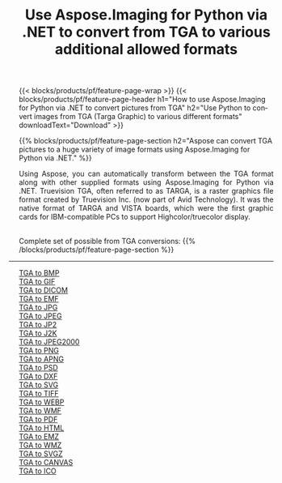 ﻿---
title: Use Aspose.Imaging for Python via .NET to convert from TGA to various additional allowed formats 
weight: 3920
url: /python-net/conversion/from/tga 
lang: en
langdirlevel: 2
locales: zh-hans,ja,it,ru,de,es,fr,nl,id,lt,pl,pt,vi,tr,ko,zh-hant,ar,hi,th,sv,cs,uk,he
description: You can quickly transform from TGA(Targa Graphic) into various formats using Aspose.Imaging for Python via .NET.
---

{{< blocks/products/pf/feature-page-wrap >}}
{{< blocks/products/pf/feature-page-header h1="How to use Aspose.Imaging for Python via .NET to convert pictures from TGA" h2="Use Python to convert images from TGA (Targa Graphic) to various different formats" downloadText="Download" >}}


{{% blocks/products/pf/feature-page-section  h2="Aspose can convert TGA pictures to a huge variety of image formats using Aspose.Imaging for Python via .NET." %}}
<p align=justify>Using Aspose, you can automatically transform between the TGA format along with other supplied formats using Aspose.Imaging for Python via .NET. Truevision TGA, often referred to as TARGA, is a raster graphics file format created by Truevision Inc. (now part of Avid Technology). It was the native format of TARGA and VISTA boards, which were the first graphic cards for IBM-compatible PCs to support Highcolor/truecolor display.</p>
<br/>
Complete set of possible from TGA conversions:
{{% /blocks/products/pf/feature-page-section %}}
<div class="container-fluid productfamilypage bg-gray">
    <div class="convertypes bg-gray agp-content section">
        <div class="container">
		<hr style="margin-left:-20px;"/>
		<div class="row other-converters">
		    <div class='col-md-2 other-converter remove-lp remove-rp'><a href="/imaging/python-net/conversion/tga-to-bmp" >TGA to BMP</a></div><div class='col-md-2 other-converter remove-lp remove-rp'><a href="/imaging/python-net/conversion/tga-to-gif" >TGA to GIF</a></div><div class='col-md-2 other-converter remove-lp remove-rp'><a href="/imaging/python-net/conversion/tga-to-dicom" >TGA to DICOM</a></div><div class='col-md-2 other-converter remove-lp remove-rp'><a href="/imaging/python-net/conversion/tga-to-emf" >TGA to EMF</a></div><div class='col-md-2 other-converter remove-lp remove-rp'><a href="/imaging/python-net/conversion/tga-to-jpg" >TGA to JPG</a></div><div class='col-md-2 other-converter remove-lp remove-rp'><a href="/imaging/python-net/conversion/tga-to-jpeg" >TGA to JPEG</a></div><div class='col-md-2 other-converter remove-lp remove-rp'><a href="/imaging/python-net/conversion/tga-to-jp2" >TGA to JP2</a></div><div class='col-md-2 other-converter remove-lp remove-rp'><a href="/imaging/python-net/conversion/tga-to-j2k" >TGA to J2K</a></div><div class='col-md-2 other-converter remove-lp remove-rp'><a href="/imaging/python-net/conversion/tga-to-jpeg2000" >TGA to JPEG2000</a></div><div class='col-md-2 other-converter remove-lp remove-rp'><a href="/imaging/python-net/conversion/tga-to-png" >TGA to PNG</a></div><div class='col-md-2 other-converter remove-lp remove-rp'><a href="/imaging/python-net/conversion/tga-to-apng" >TGA to APNG</a></div><div class='col-md-2 other-converter remove-lp remove-rp'><a href="/imaging/python-net/conversion/tga-to-psd" >TGA to PSD</a></div><div class='col-md-2 other-converter remove-lp remove-rp'><a href="/imaging/python-net/conversion/tga-to-dxf" >TGA to DXF</a></div><div class='col-md-2 other-converter remove-lp remove-rp'><a href="/imaging/python-net/conversion/tga-to-svg" >TGA to SVG</a></div><div class='col-md-2 other-converter remove-lp remove-rp'><a href="/imaging/python-net/conversion/tga-to-tiff" >TGA to TIFF</a></div><div class='col-md-2 other-converter remove-lp remove-rp'><a href="/imaging/python-net/conversion/tga-to-webp" >TGA to WEBP</a></div><div class='col-md-2 other-converter remove-lp remove-rp'><a href="/imaging/python-net/conversion/tga-to-wmf" >TGA to WMF</a></div><div class='col-md-2 other-converter remove-lp remove-rp'><a href="/imaging/python-net/conversion/tga-to-pdf" >TGA to PDF</a></div><div class='col-md-2 other-converter remove-lp remove-rp'><a href="/imaging/python-net/conversion/tga-to-html" >TGA to HTML</a></div><div class='col-md-2 other-converter remove-lp remove-rp'><a href="/imaging/python-net/conversion/tga-to-emz" >TGA to EMZ</a></div><div class='col-md-2 other-converter remove-lp remove-rp'><a href="/imaging/python-net/conversion/tga-to-wmz" >TGA to WMZ</a></div><div class='col-md-2 other-converter remove-lp remove-rp'><a href="/imaging/python-net/conversion/tga-to-svgz" >TGA to SVGZ</a></div><div class='col-md-2 other-converter remove-lp remove-rp'><a href="/imaging/python-net/conversion/tga-to-canvas" >TGA to CANVAS</a></div><div class='col-md-2 other-converter remove-lp remove-rp'><a href="/imaging/python-net/conversion/tga-to-ico" >TGA to ICO</a></div>
                </div>
        </div>
    </div>
</div>
<br/>

